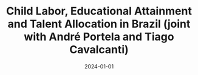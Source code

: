 ---
title: "Child Labor, Educational Attainment and Talent Allocation in Brazil (joint with André Portela and Tiago Cavalcanti)"
collection: workinprogress
date: 2024-01-01
venue:
paperurl:
---